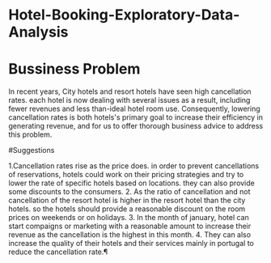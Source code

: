 # Hotel-Booking-Exploratory-Data-Analysis
# Bussiness Problem
In recent years, City hotels and resort hotels have seen high cancellation rates. each hotel is now dealing with several issues as a result, including fewer revenues and less than-ideal hotel room use. Consequently, lowering cancellation rates is both hotels's primary goal to increase their efficiency in generating revenue, and for us to offer thorough business advice to address this problem.

#Suggestions

1.Cancellation rates rise as the price does. in order to prevent cancellations of reservations, hotels could work on their pricing strategies and try to lower the rate of specific hotels based on locations. they can also provide some discounts to the consumers.
2. As the ratio of cancellation and not cancellation of the resort hotel is higher in the resort hotel than the city hotels. so the hotels should provide a reasonable discount on the room prices on weekends or on holidays.
3. In the month of january, hotel can start compaigns or marketing with a reasonable amount to increase their revenue as the cancellation is the highest in this month.
4. They can also increase the quality of their hotels and their services mainly in portugal to reduce the cancellation rate.¶
